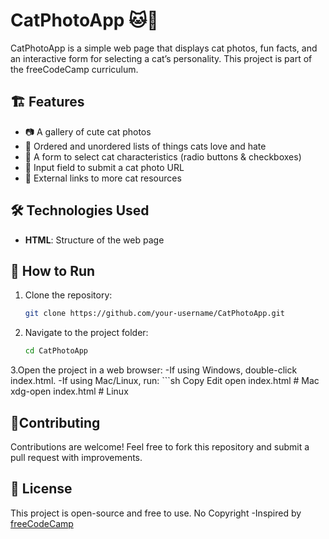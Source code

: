 # CatPhotoApp 🐱📸

CatPhotoApp is a simple web page that displays cat photos, fun facts, and an interactive form for selecting a cat’s personality. This project is part of the freeCodeCamp curriculum.

## 🏗 Features
- 📷 A gallery of cute cat photos
- 📜 Ordered and unordered lists of things cats love and hate
- 📝 A form to select cat characteristics (radio buttons & checkboxes)
- 📩 Input field to submit a cat photo URL
- 🔗 External links to more cat resources

## 🛠 Technologies Used
- **HTML**: Structure of the web page

## 🚀 How to Run
1. Clone the repository:
   ```sh
   git clone https://github.com/your-username/CatPhotoApp.git

2. Navigate to the project folder:
   ```sh
   cd CatPhotoApp

3.Open the project in a web browser:
  -If using Windows, double-click index.html.
  -If using Mac/Linux, run:
      ```sh
      Copy
      Edit
      open index.html  # Mac
      xdg-open index.html  # Linux

## 🌟Contributing
  Contributions are welcome! Feel free to fork this repository and submit a pull request with improvements.

## 📜 License
  This project is open-source and free to use.
  No Copyright -Inspired by [freeCodeCamp](https://www.freecodecamp.org)





